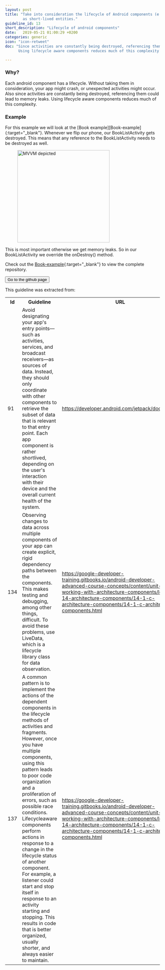 ```yaml
---
layout: post
title: "Take into consideration the lifecycle of Android components (e.g., Activities and Services) – also with respect to other components – and design them
        as short-lived entities."
guideline_id: 13
short_description: "Lifecycle of android components"
date:   2019-05-21 01:00:29 +0200
categories: generic
icon: "icon-retweet"
doc: "Since activities are constantly being destroyed, referencing them could lead to memory leaks. 
      Using lifecycle aware components reduces much of this complexity. "

---
```

<h3>Why?</h3>
Each android component has a lifecycle. Without taking them in consideration, your app might crash, or unexpected activities might occur. 
Also since activities are constantly being destroyed, referencing them could lead to memory leaks. 
Using lifecycle aware components reduces much of this complexity. 

<h3>Example</h3>
For this example we will look at the [Book example][Book-example]{:target="_blank"}.
Whenever we flip our phone, our BookListActivity gets destroyed.
	This means that any reference to the BookListActivity needs to be destroyed as well.

<figure>
  <img src="/assets/PresenterLifeCycle.png" alt="MVVM depicted" width="300">
</figure>

This is most important otherwise we get memory leaks.
So in our BookListActivity we override the onDestroy() method.

<script src="https://gist.github.com/Geertdepont/4346b4cad88dc70c8a6babdd165fa75f.js"></script>

<script src="https://gist.github.com/Geertdepont/635410e638efae37801dc53927e2acb1.js"></script>

Check out the [Book-example][Book-example]{:target="_blank"} to view the complete repository.

<a href="https://github.com/Geertdepont/bachelor_thesis/tree/master/BookApplication" target="_blank"><button type="button" class="btn btn-primary btn-icon-right">Go to the github page</button></a>

This guideline was extracted from:
<table id="guidelinelinks">
  <tr>
    <th>Id</th>
    <th>Guideline</th>
    <th>URL</th>
  </tr>
    <tr>
      <td>91</td>
      <td>Avoid designating your app's entry points—such as activities, services, and broadcast receivers—as sources of data. Instead, they should only coordinate with other components to retrieve the subset of data that is relevant to that entry point. Each app component is rather shortlived, depending on the user's interaction with their device and the overall current health of the system.</td>
     <td><a href="https://developer.android.com/jetpack/docs/guide" target="_blank">https://developer.android.com/jetpack/docs/guide</a></td>
    </tr>    
    <tr>
      <td>134</td>
      <td>Observing changes to data across multiple components of your app can create explicit, rigid dependency paths between the components. This makes testing and debugging, among other things, difficult. To avoid these problems, use LiveData, which is a lifecycle library class for data observation.</td>
     <td><a href="https://google-developer-training.gitbooks.io/android-developer-advanced-course-concepts/content/unit-6-working-with-architecture-components/lesson-14-architecture-components/14-1-c-architecture-components/14-1-c-architecture-components.html" target="_blank">https://google-developer-training.gitbooks.io/android-developer-advanced-course-concepts/content/unit-6-working-with-architecture-components/lesson-14-architecture-components/14-1-c-architecture-components/14-1-c-architecture-components.html</a></td>
    </tr> 
    <tr>
      <td>137</td>
      <td>A common pattern is to implement the actions of the dependent components in the lifecycle methods of activities and fragments. However, once you have multiple components, using this pattern leads to poor code organization and a proliferation of errors, such as possible race conditions. Lifecycleaware components perform actions in response to a change in the lifecycle status of another component. For example, a listener could start and stop itself in response to an activity starting and stopping. This results in code that is better organized, usually shorter, and always easier to maintain.</td>
     <td><a href="https://google-developer-training.gitbooks.io/android-developer-advanced-course-concepts/content/unit-6-working-with-architecture-components/lesson-14-architecture-components/14-1-c-architecture-components/14-1-c-architecture-components.html" target="_blank">https://google-developer-training.gitbooks.io/android-developer-advanced-course-concepts/content/unit-6-working-with-architecture-components/lesson-14-architecture-components/14-1-c-architecture-components/14-1-c-architecture-components.html</a></td>
    </tr>    
</table>


[Book-example]: https://github.com/Geertdepont/bachelor_thesis/tree/master/BookApplication